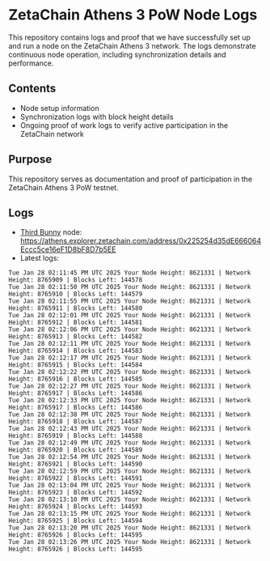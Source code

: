 # ZetaChain Athens 3 PoW Node Logs
This repository contains logs and proof that we have successfully set up and run a node on the ZetaChain Athens 3 network. The logs demonstrate continuous node operation, including synchronization details and performance.

## Contents
- Node setup information
- Synchronization logs with block height details
- Ongoing proof of work logs to verify active participation in the ZetaChain network

## Purpose
This repository serves as documentation and proof of participation in the ZetaChain Athens 3 PoW testnet.

## Logs

- [Third Bunny](https://thirdbunny.xyz/) node: https://athens.explorer.zetachain.com/address/0x225254d35dE666064Eccc5ce16eF1D8bF8D7b5EE
- Latest logs:
```
Tue Jan 28 02:11:45 PM UTC 2025 Your Node Height: 8621331 | Network Height: 8765909 | Blocks Left: 144578
Tue Jan 28 02:11:50 PM UTC 2025 Your Node Height: 8621331 | Network Height: 8765910 | Blocks Left: 144579
Tue Jan 28 02:11:55 PM UTC 2025 Your Node Height: 8621331 | Network Height: 8765911 | Blocks Left: 144580
Tue Jan 28 02:12:01 PM UTC 2025 Your Node Height: 8621331 | Network Height: 8765912 | Blocks Left: 144581
Tue Jan 28 02:12:06 PM UTC 2025 Your Node Height: 8621331 | Network Height: 8765913 | Blocks Left: 144582
Tue Jan 28 02:12:11 PM UTC 2025 Your Node Height: 8621331 | Network Height: 8765914 | Blocks Left: 144583
Tue Jan 28 02:12:17 PM UTC 2025 Your Node Height: 8621331 | Network Height: 8765915 | Blocks Left: 144584
Tue Jan 28 02:12:22 PM UTC 2025 Your Node Height: 8621331 | Network Height: 8765916 | Blocks Left: 144585
Tue Jan 28 02:12:27 PM UTC 2025 Your Node Height: 8621331 | Network Height: 8765917 | Blocks Left: 144586
Tue Jan 28 02:12:33 PM UTC 2025 Your Node Height: 8621331 | Network Height: 8765917 | Blocks Left: 144586
Tue Jan 28 02:12:38 PM UTC 2025 Your Node Height: 8621331 | Network Height: 8765918 | Blocks Left: 144587
Tue Jan 28 02:12:43 PM UTC 2025 Your Node Height: 8621331 | Network Height: 8765919 | Blocks Left: 144588
Tue Jan 28 02:12:49 PM UTC 2025 Your Node Height: 8621331 | Network Height: 8765920 | Blocks Left: 144589
Tue Jan 28 02:12:54 PM UTC 2025 Your Node Height: 8621331 | Network Height: 8765921 | Blocks Left: 144590
Tue Jan 28 02:12:59 PM UTC 2025 Your Node Height: 8621331 | Network Height: 8765922 | Blocks Left: 144591
Tue Jan 28 02:13:04 PM UTC 2025 Your Node Height: 8621331 | Network Height: 8765923 | Blocks Left: 144592
Tue Jan 28 02:13:10 PM UTC 2025 Your Node Height: 8621331 | Network Height: 8765924 | Blocks Left: 144593
Tue Jan 28 02:13:15 PM UTC 2025 Your Node Height: 8621331 | Network Height: 8765925 | Blocks Left: 144594
Tue Jan 28 02:13:20 PM UTC 2025 Your Node Height: 8621331 | Network Height: 8765926 | Blocks Left: 144595
Tue Jan 28 02:13:26 PM UTC 2025 Your Node Height: 8621331 | Network Height: 8765926 | Blocks Left: 144595
```
